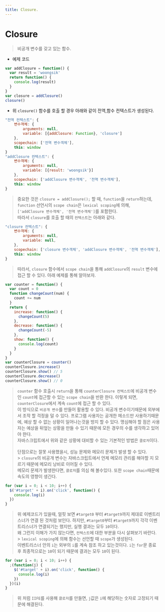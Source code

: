 ```yaml
---
title: Closure.
---
```


# Closure

> 비공개 변수를 갖고 있는 함수.

- 예제 코드

```javascript
var addClosure = function() {
  var result = 'woongsik'
  return function() {
    console.log(result)
  }
}
var closure = addClosure()
closure()
```

- 위 `closure()` 함수를 호출 할 경우 아래와 같이 전역,함수 컨텍스트가 생성된다.

```javascript
"전역 컨텍스트": {
    변수객체: {
        arguments: null,
        variable: [{addClosure: Function}, 'closure']
    },
    scopechain: ['전역 변수객체'],
    this: window
}
"addClosure 컨텍스트": {
    변수객체: {
        arguments: null,
        variable: [{result: 'woongsik'}]
    },
    scopechain: ['addClosure 변수객체', '전역 변수객체'],
    this: window
}
```

> 중요한 것은 `closure = addClosure();` 할 때, `function`을 `return`하는데,<br/> `function` 선언시의 `scope chain`은 `lexical scoping`에 의해,<br/> `['addClosure 변수객체', '전역 변수객체']`를 포함한다.<br/>
> 따라서 `closure`를 호출 할 때의 `컨텍스트`는 아래와 같다.

```javascript
"closure 컨텍스트": {
    변수객체: {
        arguments: null,
        variable: null,
    },
    scopechain: ['closure 변수객체', 'addClosure 변수객체', '전역 변수객체'],
    this: window
}
```

> 따라서, `closure` 함수에서 `scope chain`을 통해 `addClosure`의 `result` 변수에 접근 할 수 있다. 아래 예제를 통해 알아보자.

```javascript
var counter = function() {
  var count = 0
  function changeCount(num) {
    count += num
  }
  return {
    increase: function() {
      changeCount(5)
    },
    decrease: function() {
      changeCount(-5)
    },
    show: function() {
      console.log(count)
    }
  }
}
var counterClosure = counter()
counterClosure.increase()
counterClosure.show() // 5
counterClosure.decrease()
counterClosure.show() // 0
```

> `counter` 함수 호출시 `return`을 통해 `counterClosure 컨텍스트`에 비공개 변수인 `count`에 접근할 수 있는 `scope chain`을 반환 한다. 이렇게 되면, `counterClosure`에서 계속 `count`에 접근 할 수 있다.<br/>
> 이 방식으로 `비공개 변수`를 만들어 활용할 수 있다. 비공개 변수이기때문에 외부에서 조작 할 걱정을 덜 수 있다. 프로그램 사용자는 공개한 메소드만 사용하기때문에, 예상 할 수 없는 상황이 일어나는것을 방지 할 수 있다. 명심해야 할 점은 사용자는 예상을 뒤엎는 상황을 만들 수 있기 때문에 모든 경우의 수를 생각하고 있어야 한다.<br/>
> 자바스크립트에서 위와 같은 상황에 대비할 수 있는 기본적인 방법은 `클로저`이다.<br/><br/>
> 단점으로는 잘못 사용했을시, 성능 문제와 메모리 문제가 발생 할 수 있다.<br/> > `closure`의 비공개 변수는 자바스크립트에서 언제 메모리 관리를 해야할 지 모르기 때문에 메모리 낭비로 이어질 수 있다.<br/>
> 메모리 문제가 발생한다면, `클로저`를 의심 해 볼수있다. 또한 `scope chain`때문에 속도의 영향이 생긴다.

```javascript
for (var i = 0; i < 10; i++) {
  $('#target' + i).on('click', function() {
    console.log(i)
  })
}
```

> 위 예제코드가 있을때, 얼핏 보면 `#target0` 부터 `#target9`까지 제대로 이벤트리스너가 연결 된 것처럼 보인다. 하지만, `#target0`부터 `#target9`까지 각각 이벤트리스너가 연결되기는 했지만, 실행 결과는 모두 `10`이다.<br/>
> 왜 그런지 이해가 가지 않는다면, `컨텍스트`에 대한 부분을 다시 살펴보기 바란다.<br/> > `lexical scoping`에 의해 함수는 선언할 때 `scope`가 생성된다.<br/>
> 이벤트리스너 안의 `i`는 외부의 `i`를 계속 참조 하고 있는것이다. `i`는 `for`문 종료 후 최종적으로는 `10`이 되기 때문에 결과는 모두 `10`이 된다.

```javascript
for (var i = 0; i < 10; i++) {
  ;(function(j) {
    $('#target' + i).on('click', function() {
      console.log(i)
    })
  })(i)
}
```

> 위 처럼 `IIFE`를 사용해 `클로저`를 만들면, `j`값은 `i`에 해당하는 숫자로 고정되기 때문에 해결된다.
